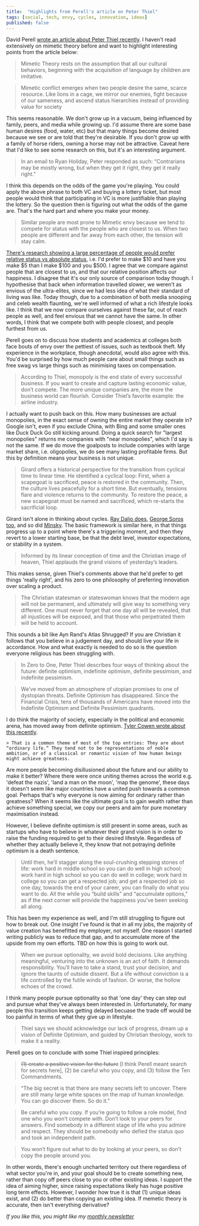 ```yaml
---
title:  "Highlights from Perell's article on Peter Thiel"
tags: [social, tech, envy, cycles, innovation, ideas]
published: false
---
```


David Perell [wrote an article about Peter Thiel recently](https://www.perell.com/blog/peter-thiel "Perell"). I haven't read extensively on mimetic theory before and want to highlight interesting points from the article below:

> Mimetic Theory rests on the assumption that all our cultural behaviors, beginning with the acquisition of language by children are imitative. 

> Mimetic conflict emerges when two people desire the same, scarce resource. Like lions in a cage, we mirror our enemies, fight because of our sameness, and ascend status hierarchies instead of providing value for society

This seems reasonable. We don't grow up in a vacuum, being influenced by family, peers, and media while growing up. I'd assume there are some base human desires (food, water, etc) but that many things become desired because we see or are told that they're desirable. If you don't grow up with a family of horse riders, owning a horse may not be attractive. Caveat here that I'd like to see some research on this, but it's an interesting argument. 

> In an email to Ryan Holiday, Peter responded as such: “Contrarians may be mostly wrong, but when they get it right, they get it really right.”

I think this depends on the odds of the game you're playing. You could apply the above phrase to both VC and buying a lottery ticket, but most people would think that participating in VC is more justifiable than playing the lottery. So the question then is figuring out what the odds of the game are. That's the hard part and where you make your money.

> Similar people are most prone to Mimetic envy because we tend to compete for status with the people who are closest to us. When two people are different and far away from each other, the tension will stay calm. 

[There's research showing a large percentage of people would prefer relative status vs absolute status](https://www.albany.edu/~gs149266/Solnick%20&%20Hemenway%20(1998)%20-%20Positional%20concerns.pdf "positional"), i.e. I'd prefer to make $10 and have you make $5 than I make $100 and you $500. I agree that we compare against people that are closest to us, and that our relative position affects our happiness. I disagree that it's our only source of comparison today though. I hypothesise that back when information travelled slower, we weren't as envious of the ultra-elites, since we had less idea of what their standard of living was like. Today though, due to a combination of both media snooping and celeb wealth flaunting, we're well informed of what a rich lifestyle looks like. I think that we now compare ourselves against these far, out of reach people as well, and feel envious that we cannot have the same. In other words, I think that we compete both with people closest, and people furthest from us. 

Perell goes on to discuss how students and academics at colleges both face bouts of envy over the pettiest of issues, such as textbook theft. My experience in the workplace, though anecdotal, would also agree with this. You'd be surprised by how much people care about small things such as free swag vs large things such as minimising taxes on compensation.

> According to Thiel, monopoly is the end state of every successful business. If you want to create and capture lasting economic value, don’t compete. The more unique companies are, the more the business world can flourish. Consider Thiel’s favorite example: the airline industry. 

I actually want to push back on this. How many businesses are actual monopolies, in the exact sense of owning the entire market they operate in? Google isn't, even if you exclude China, with Bing and some smaller ones like Duck Duck Go still kicking around. Doing a quick search for "largest monopolies" returns me companies with "near monopolies", which I'd say is not the same. If we do move the goalposts to include companies with large market share, i.e. oligopolies, we do see many lasting profitable firms. But this by definition means your business is not unique. 

> Girard offers a historical perspective for the transition from cyclical time to linear time. He identified a cyclical loop: First, when a scapegoat is sacrificed, peace is restored in the community. Then, the culture lives peacefully for a short time. But eventually, tensions flare and violence returns to the community. To restore the peace, a new scapegoat must be named and sacrificed, which re-starts the sacrificial loop. 

Girard isn't alone in thinking about cycles. [Ray Dalio does](https://economicprinciples.org/ "Dalio"), [George Soros too,](https://www.georgesoros.com/2014/01/13/fallibility-reflexivity-and-the-human-uncertainty-principle-2/ "Soros") and so did [Minsky](https://en.wikipedia.org/wiki/Minsky_moment "Minsky"). The basic framework is similar here, in that things progress up to a point where there's a triggering moment, and then they revert to a lower starting base, be that the debt level, investor expectations, or stability in a system. 

> Informed by its linear conception of time and the Christian image of heaven, Thiel applauds the grand visions of yesterday’s leaders.

This makes sense, given Thiel's comments above that he'd prefer to get things 'really right', and his zero to one philosophy of preferring innovation over scaling a product. 

> The Christian statesman or stateswoman knows that the modern age will not be permanent, and ultimately will give way to something very different. One must never forget that one day all will be revealed, that all injustices will be exposed, and that those who perpetrated them will be held to account.

This sounds a bit like Ayn Rand's Atlas Shrugged? If you are Christian it follows that you believe in a judgement day, and should live your life in accordance. How and what exactly is needed to do so is the question everyone religious has been struggling with.

> In Zero to One, Peter Thiel describes four ways of thinking about the future: definite optimism, indefinite optimism, definite pessimism, and indefinite pessimism.

> We’ve moved from an atmosphere of utopian promises to one of dystopian threats. Definite Optimism has disappeared. Since the Financial Crisis, tens of thousands of Americans have moved into the Indefinite Optimism and Definite Pessimism quadrants. 

I do think the majority of society, especially in the political and economic arena, has moved away from definite optimism. [Tyler Cowen wrote about this recently](https://www.bloomberg.com/opinion/articles/2019-08-29/patreon-s-top-50-list-values-the-ordinary-over-the-transcendent "Tyler").

    > That is a common theme of most of the top entries: They are about “ordinary life.” They tend not to be representations of noble ambition, or of a classical or romantic vision of how human beings might achieve greatness.
    
Are more people becoming disillusioned about the future and our ability to make it better? Where there were once uniting themes across the world e.g. 'defeat the nazis', 'land a man on the moon', 'map the genome', these days it doesn't seem like major countries have a united push towards a common goal. Perhaps that's why everyone is now aiming for ordinary rather than greatness? When it seems like the ultimate goal is to gain wealth rather than achieve something special, we copy our peers and aim for pure monetary maximisation instead.

However, I believe definite optimism is still present in some areas, such as startups who have to believe in whatever their grand vision is in order to raise the funding required to get to their desired lifestyle. Regardless of whether they actually believe it, they know that not potraying definite optimism is a death sentence.

> Until then, he’ll stagger along the soul-crushing stepping stones of life: work hard in middle school so you can do well in high school; work hard in high school so you can do well in college; work hard in college so you can get a respected job; and get a respected job so one day, towards the end of your career, you can finally do what you want to do. All the while you “build skills” and “accumulate options,” as if the next corner will provide the happiness you’ve been seeking all along. 

This has been my experience as well, and I'm still struggling to figure out how to break out. One insight I've found is that in all my jobs, the majority of value creation has benefitted my employer, not myself. One reason I started writing publicly was to reduce that gap, and to accumulate more of the upside from my own efforts. TBD on how this is going to work out. 

> When we pursue optionality, we avoid bold decisions. Like anything meaningful, venturing into the unknown is an act of faith. It demands responsibility. You‘ll have to take a stand, trust your decision, and ignore the taunts of outside dissent. But a life without conviction is a life controlled by the futile winds of fashion. Or worse, the hollow echoes of the crowd.

I think many people pursue optionality so that 'one day' they can step out and pursue what they've always been interested in. Unfortunately, for many people this transition keeps getting delayed becuase the trade off would be too painful in terms of what they give up in lifestyle. 

> Thiel says we should acknowledge our lack of progress, dream up a vision of Definite Optimism, and guided by Christian theology, work to make it a reality.

Perell goes on to conclude with some Thiel inspired principles:

> ~~(1) create a positive vision for the future~~ \[I think Perell meant search for secrets here\], (2) be careful who you copy, and (3) follow the Ten Commandments. 

> “The big secret is that there are many secrets left to uncover. There are still many large white spaces on the map of human knowledge. You can go discover them. So do it."

> Be careful who you copy. If you’re going to follow a role model, find one who you won’t compete with. Don’t look to your peers for answers. Find somebody in a different stage of life who you admire and respect. They should be somebody who defied the status quo and took an independent path.

> You won’t figure out what to do by looking at your peers, so don’t copy the people around you.

In other words, there's enough uncharted territory out there regardless of what sector you're in, and your goal should be to create something new, rather than copy off peers close to you or other existing ideas. I support the idea of aiming higher, since raising expectations likely has huge positive long term effects. However, I wonder how true it is that (1) unique ideas exist, and (2) do better than copying an existing idea. If memetic theory is accurate, then isn't everything derivative?  

*If you like this, you might like my [monthly newsletter](https://avoidboringpeople.substack.com/ "ABP")*
